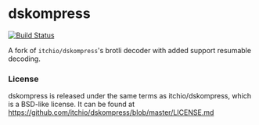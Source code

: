 # dskompress

[![Build Status](https://travis-ci.org/itchio/dskompress.svg?branch=master)](https://travis-ci.org/itchio/dskompress)

A fork of `itchio/dskompress`'s brotli decoder with added support resumable decoding.

### License

dskompress is released under the same terms as itchio/dskompress, which is a BSD-like
license. It can be found at <https://github.com/itchio/dskompress/blob/master/LICENSE.md>
